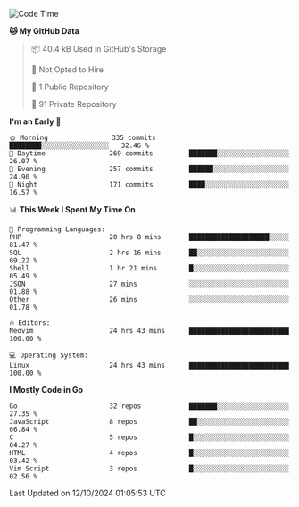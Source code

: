 
<!--START_SECTION:waka-->
![Code Time](http://img.shields.io/badge/Code%20Time-5%2C362%20hrs%2055%20mins-blue)

**🐱 My GitHub Data** 

> 📦 40.4 kB Used in GitHub's Storage 
 > 
> 🚫 Not Opted to Hire
 > 
> 📜 1 Public Repository 
 > 
> 🔑 91 Private Repository 
 > 
**I'm an Early 🐤** 

```text
🌞 Morning                335 commits         ████████░░░░░░░░░░░░░░░░░   32.46 % 
🌆 Daytime                269 commits         ███████░░░░░░░░░░░░░░░░░░   26.07 % 
🌃 Evening                257 commits         ██████░░░░░░░░░░░░░░░░░░░   24.90 % 
🌙 Night                  171 commits         ████░░░░░░░░░░░░░░░░░░░░░   16.57 % 
```


📊 **This Week I Spent My Time On** 

```text
💬 Programming Languages: 
PHP                      20 hrs 8 mins       ████████████████████░░░░░   81.47 % 
SQL                      2 hrs 16 mins       ██░░░░░░░░░░░░░░░░░░░░░░░   09.22 % 
Shell                    1 hr 21 mins        █░░░░░░░░░░░░░░░░░░░░░░░░   05.49 % 
JSON                     27 mins             ░░░░░░░░░░░░░░░░░░░░░░░░░   01.88 % 
Other                    26 mins             ░░░░░░░░░░░░░░░░░░░░░░░░░   01.78 % 

🔥 Editors: 
Neovim                   24 hrs 43 mins      █████████████████████████   100.00 % 

💻 Operating System: 
Linux                    24 hrs 43 mins      █████████████████████████   100.00 % 
```

**I Mostly Code in Go** 

```text
Go                       32 repos            ███████░░░░░░░░░░░░░░░░░░   27.35 % 
JavaScript               8 repos             ██░░░░░░░░░░░░░░░░░░░░░░░   06.84 % 
C                        5 repos             █░░░░░░░░░░░░░░░░░░░░░░░░   04.27 % 
HTML                     4 repos             █░░░░░░░░░░░░░░░░░░░░░░░░   03.42 % 
Vim Script               3 repos             █░░░░░░░░░░░░░░░░░░░░░░░░   02.56 % 
```




 Last Updated on 12/10/2024 01:05:53 UTC
<!--END_SECTION:waka-->
